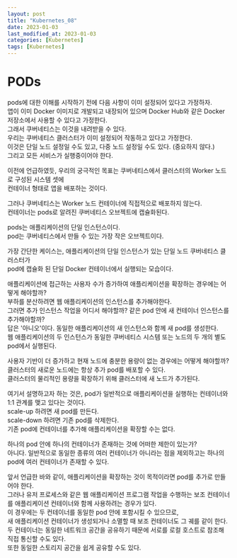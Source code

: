 ```yaml
---
layout: post
title: "Kubernetes_08"
date: 2023-01-03
last_modified_at: 2023-01-03
categories: [Kubernetes]
tags: [Kubernetes]
---
```


# PODs
pods에 대한 이해를 시작하기 전에 다음 사항이 이미 설정되어 있다고 가정하자.   
앱이 이미 Docker 이미지로 개발되고 내장되어 있으며 Docker Hub와 같은 Docker 저장소에서 사용할 수 있다고 가정한다.   
그래서 쿠버네티스는 이것을 내려받을 수 있다.   
우리는 쿠버네티스 클러스터가 이미 설정되어 작동하고 있다고 가정한다.   
이것은 단일 노드 설정일 수도 있고, 다중 노드 설정일 수도 있다. (중요하지 않다.)   
그리고 모든 서비스가 실행중이어야 한다.   

이전에 언급하였듯, 우리의 궁극적인 목표는 쿠버네티스에서 클러스터의 Worker 노드로 구성된 시스템 셋에   
컨테이너 형태로 앱을 배포하는 것이다.   

그러나 쿠버네티스는 Worker 노드 컨테이너에 직접적으로 배포하지 않는다.   
컨테이너는 pods로 알려진 쿠버네티스 오브젝트에 캡슐화된다.    

pods는 애플리케이션의 단일 인스턴스이다.   
pod는 쿠버네티스에서 만들 수 있는 가장 작은 오브젝트이다.   

가장 간단한 케이스는, 애플리케이션의 단일 인스턴스가 있는 단일 노드 쿠버네티스 클러스터가   
pod에 캡슐화 된 단일 Docker 컨테이너에서 실행되는 모습이다.    

애플리케이션에 접근하는 사용자 수가 증가하여 애플리케이션을 확장하는 경우에는 어떻게 해야할까?   
부하를 분산하려면 웹 애플리케이션의 인스턴스를 추가해야한다.   
그러면 추가 인스턴스 작업을 어디서 해야할까? 같은 pod 안에 새 컨테이너 인스턴스를 추가해야할까?    
답은 '아니오'이다. 동일한 애플리케이션의 새 인스턴스와 함께 새 pod를 생성한다.   
웹 애플리케이션의 두 인스턴스가 동일한 쿠버네티스 시스템 또는 노드의 두 개의 별도 pod에서 실행된다.   

사용자 기반이 더 증가하고 현재 노드에 충분한 용량이 없는 경우에는 어떻게 해야할까?   
클러스터의 새로운 노드에는 항상 추가 pod를 배포할 수 있다.   
클러스터의 물리적인 용량을 확장하기 위해 클러스터에 새 노드가 추가된다.   
   
여기서 설명하고자 하는 것은, pod가 일반적으로 애플리케이션을 실행하는 컨테이너와 1:1 관계를 맺고 있다는 것이다.   
scale-up 하려면 새 pod를 만든다.    
scale-down 하려면 기존 pod를 삭제한다.   
기존 pod에 컨테이너를 추가해 애플리케이션을 확장할 수는 없다.   

하나의 pod 안에 하나의 컨테이너가 존재하는 것에 어떠한 제한이 있는가?   
아니다. 일반적으로 동일한 종류의 여러 컨테이너가 아니라는 점을 제외하고는 하나의 pod에 여러 컨테이너가 존재할 수 있다.   

앞서 언급한 바와 같이, 애플리케이션을 확장하는 것이 목적이라면 pod를 추가로 만들어야 한다.    
그러나 유저 프로세스와 같은 웹 애플리케이션 프로그램 작업을 수행하는 보조 컨테이너를 애플리케이션 컨테이너와 함께 사용하려는 경우가 있다.   
이 경우에는 두 컨테이너를 동일한 pod 안에 포함시킬 수 있으므로,    
새 애플리케이션 컨테이너가 생성되거나 소멸할 때 보조 컨테이너도 그 궤를 같이 한다.   
두 컨테이너는 동일한 네트워크 공간을 공유하기 때문에 서로를 로컬 호스트로 참조해 직접 통신할 수도 있다.   
또한 동일한 스토리지 공간을 쉽게 공유할 수도 있다.   

